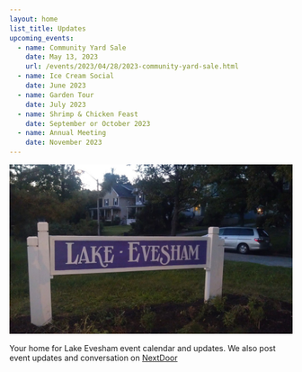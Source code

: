 ```yaml
---
layout: home
list_title: Updates
upcoming_events:
  - name: Community Yard Sale
    date: May 13, 2023
    url: /events/2023/04/28/2023-community-yard-sale.html
  - name: Ice Cream Social
    date: June 2023
  - name: Garden Tour
    date: July 2023
  - name: Shrimp & Chicken Feast
    date: September or October 2023
  - name: Annual Meeting
    date: November 2023
---
```


![Lake Evesham Neighborhood Sign](/img/sign.jpg)

Your home for Lake Evesham event calendar and updates. We also post event updates and conversation on [NextDoor](https://nextdoor.com)
